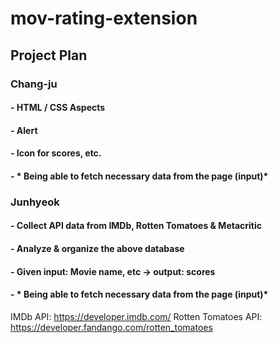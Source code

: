 # mov-rating-extension

## Project Plan
### Chang-ju
#### - HTML / CSS Aspects
#### - Alert
#### - Icon for scores, etc.
#### - * Being able to fetch necessary data from the page (input)*

### Junhyeok
#### - Collect API data from IMDb, Rotten Tomatoes & Metacritic
#### - Analyze & organize the above database
#### - Given input: Movie name, etc -> output: scores
#### - * Being able to fetch necessary data from the page (input)*

IMDb API: https://developer.imdb.com/
Rotten Tomatoes API: https://developer.fandango.com/rotten_tomatoes

